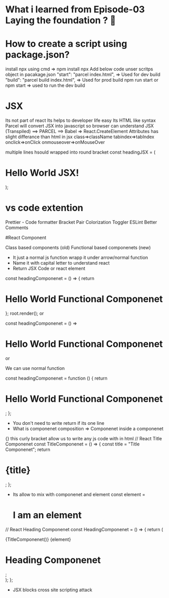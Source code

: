 # What i learned from Episode-03 Laying the foundation ? 🚀

# How to create a script using package.json?

install npx using cmd => npm install npx
Add below code unser scritps object in pacakage.json
"start": "parcel index.html", => Used for dev build
"build": "parcel build index.html", => Used for prod build
npm run start or npm start => used to run the dev build

# JSX

Its not part of react
Its helps to developer life easy
Its HTML like syntax
Parcel will convert JSX into javascript so browser can understand
JSX (Transpiled) ==> PARCEL ==> Babel => React.CreateElement
Attributes has slight differance than html in jsx
class=>className
tabindex=>tabIndex
onclick=>onClick
onmouseover=>onMouseOver

multiple lines hsould wrapped into round bracket
const headingJSX = (

  <div>
    <h1>Hello World JSX!</h1>
  </div>
);

# vs code extention

Prettier - Code formatter
Bracket Pair Colorization Toggler
ESLint
Better Comments

#React Component

Class based components (old)
Functional based componenets (new)

- It just a normal js function wrapp it under arrow/normal function
- Name it with capital letter to understand react
- Return JSX Code or react element

const headingComponenet = () => {
return <h1>Hello World Functional Componenet</h1>
};
root.render(<HeadingComponenet/>);
or

const headingComponenet = () => <h1>Hello World Functional Componenet</h1>

or

We can use normal function

const headingComponenet = function () {
return <h1>Hello World Functional Componenet</h1>;
};

- You don't need to write return if its one line
- What is componenet composition => Componenet inside a componenet

{} this curly bracket allow us to write any js code with in html
// React Title Componenet
const TitleComponenet = () => {
  const title = "Title Componenet";
  return <h1>{title}</h1>;
};

- Its allow to mix with componenet and element 
const element = <h1>I am an element</h1>

// React Heading Componenet
const HeadingComponenet = () => {
  return (
    <div id="container">
      <TitleComponenet />
      <TitleComponenet>{TitleComponenet()}</TitleComponenet>
      {element}
      <h1>Heading Componenet</h1>;
    </div>
  );
};

- JSX blocks cross site scripting attack 